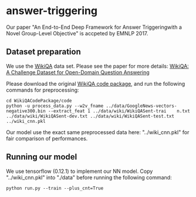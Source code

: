 # answer-triggering
Our paper "An End-to-End Deep Framework for Answer Triggeringwith a Novel Group-Level Objective" is accpeted by EMNLP 2017.

## Dataset preparation
We use the [WikiQA](http://research.microsoft.com/en-US/downloads/4495da01-db8c-4041-a7f6-7984a4f6a905/default.aspx) data set.
Please see the paper for more details:
[WikiQA: A Challenge Dataset for Open-Domain Question Answering](https://www.microsoft.com/en-us/research/publication/wikiqa-a-challenge-dataset-for-open-domain-question-answering/)

Please download the original [WikiQA code package](https://www.google.com/url?sa=t&rct=j&q=&esrc=s&source=web&cd=1&cad=rja&uact=8&ved=0ahUKEwie8NqY35vVAhXEs1QKHcmJABQQFggqMAA&url=https%3A%2F%2Fwww.microsoft.com%2Fen-us%2Fdownload%2Fdetails.aspx%3Fid%3D52355&usg=AFQjCNEPkmGIkodGD8H9PV2ZpQb0NGz1mw), and run the following commands for preprocessing:
~~~
cd WikiQACodePackage/code
python -u process_data.py --w2v_fname ../data/GoogleNews-vectors-negative300.bin --extract_feat 1 ../data/wiki/WikiQASent-trai    n.txt ../data/wiki/WikiQASent-dev.txt ../data/wiki/WikiQASent-test.txt ../wiki_cnn.pkl
~~~
Our model use the exact same preprocessed data here: "../wiki_cnn.pkl" for fair comparison of performances.

## Running our model
We use tensorflow (0.12.1) to implement our NN model. 
Copy "../wiki_cnn.pkl" into "./data" before running the following command:
~~~
python run.py --train --plus_cnt=True
~~~
